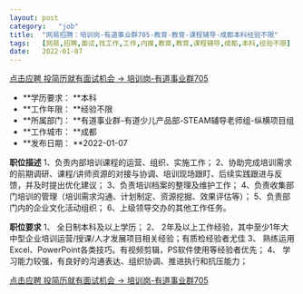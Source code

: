 ```yaml
---
layout:	post
category:	"job"
title:	"网易招聘：培训岗-有道事业群705-教育-教育-课程辅导-成都本科经验不限"
tags:	[网易,招聘,面试,找工作,工作,内推,教育,教育,课程辅导,成都,本科,经验不限]
date:	2022-01-07
---
```


[点击应聘 投简历就有面试机会 -> 培训岗-有道事业群705](http://mobile.bole.netease.com/bole/boleDetail?id=37280&employeeId=346f03c3cda5f04c&key=all)



- **学历要求： **本科
- **工作年限： **经验不限
- **所属部门： **有道事业群-有道少儿产品部-STEAM辅导老师组-纵横项目组
- **工作城市： **成都
- **发布日期： **2022-01-07



**职位描述**
1、负责内部培训课程的运营、组织、实施工作； 
2、协助完成培训需求的前期调研、课程/讲师资源的对接与协调、培训现场跟盯、后续实践跟进与反馈，并及时提出优化建议； 
3、负责培训档案的整理及维护工作； 
4、负责收集部门培训的管理（培训需求沟通、计划制定、资源挖掘、效果评估等）； 
5、负责部门内的企业文化活动组织；
6、上级领导交办的其他工作任务。



**职位要求**
1、 全日制本科及以上学历； 
2、 2年及以上工作经验，其中至少1年大中型企业培训运营/授课/人才发展项目相关经验；有质检经验者尤佳
 3、 熟练运用Excel、PowerPoint各类技巧。有视频剪辑，PS软件使用等经验者优先； 
4、 学习能力较强，有良好的沟通表达、组织协调、推进执行和抗压能力；



[点击应聘 投简历就有面试机会 -> 培训岗-有道事业群705](http://mobile.bole.netease.com/bole/boleDetail?id=37280&employeeId=346f03c3cda5f04c&key=all)